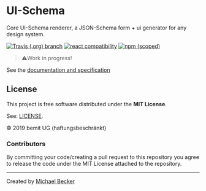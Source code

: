 # UI-Schema

Core UI-Schema renderer, a JSON-Schema form + ui generator for any design system.

[![Travis (.org) branch](https://img.shields.io/travis/ui-schema/ui-schema/master?style=flat-square)](https://travis-ci.org/ui-schema/ui-schema) [![react compatibility](https://img.shields.io/badge/React-%3E%3D16.8-success?style=flat-square&logo=react)](https://reactjs.org/) [![npm (scoped)](https://img.shields.io/npm/v/@ui-schema/ui-schema?style=flat-square)](https://www.npmjs.com/package/@ui-schema/ui-schema) 

>
> ⚠️Work in progress!
>

See the [documentation and specification](https://github.com/ui-schema/ui-schema)

## License

This project is free software distributed under the **MIT License**.

See: [LICENSE](https://github.com/ui-schema/ui-schema/blob/master/LICENSE).

© 2019 bemit UG (haftungsbeschränkt)

### Contributors

By committing your code/creating a pull request to this repository you agree to release the code under the MIT License attached to the repository.

***

Created by [Michael Becker](https://mlbr.xyz)
